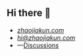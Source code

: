 ## Hi there 👋

-   _[zhaojiakun.com](https://zhaojiakun.com)_
-   _[hi@zhaojiakun.com](mailto:hi@zhaojiakun.com)_
-   —[Discussions](https://github.com/jiakun-zhao/jiakun-zhao/discussions)
